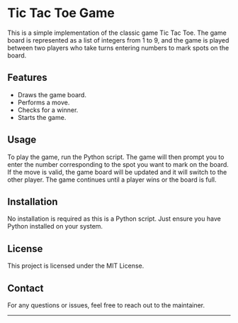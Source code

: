 # Tic Tac Toe Game

This is a simple implementation of the classic game Tic Tac Toe. The game board is represented as a list of integers from 1 to 9, and the game is played between two players who take turns entering numbers to mark spots on the board.

## Features

- Draws the game board.
- Performs a move.
- Checks for a winner.
- Starts the game.

## Usage

To play the game, run the Python script. The game will then prompt you to enter the number corresponding to the spot you want to mark on the board. If the move is valid, the game board will be updated and it will switch to the other player. The game continues until a player wins or the board is full.

## Installation

No installation is required as this is a Python script. Just ensure you have Python installed on your system.

## License

This project is licensed under the MIT License.

## Contact

For any questions or issues, feel free to reach out to the maintainer.

---
